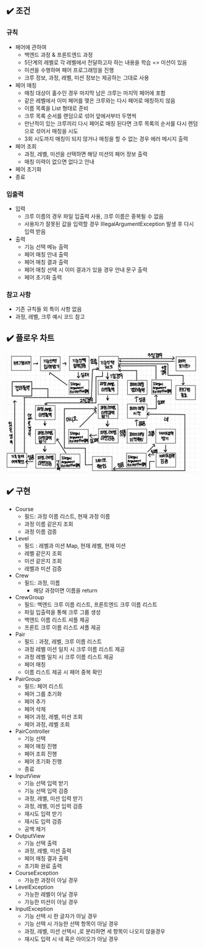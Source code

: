 ## :heavy_check_mark: 조건

### 규칙
- 페어에 관하여
    - 백엔드 과정 & 프론트엔드 과정
    - 5단계의 레벨로 각 레벨에서 전달하고자 하는 내용을 학습 => 미션이 있음
    - 미션을 수행하며 페어 프로그래밍을 진행
    - 크루 정보, 과정, 레벨, 미션 정보는 제공하는 그대로 사용
- 페어 매칭
    - 매칭 대상이 홀수인 경우 마지막 남은 크루는 마지막 페어에 포함
    - 같은 레벨에서 이미 페어를 맺은 크루와는 다시 페어로 매칭하지 않음
    - 이름 목록을 List<String> 형태로 준비
    - 크루 목록 순서를 랜덤으로 섞어 앞에서부터 두명씩
    - 만난적이 있는 크루끼리 다시 페어로 매칭 된다면 크루 목록의 순서를 다시 랜덤으로 섞어서 매칭을 시도
    - 3회 시도까지 매칭이 되지 않거나 매칭을 할 수 없는 경우 에러 메시지 출력
- 페어 조회
    - 과정, 레벨, 미션을 선택하면 해당 미션의 페어 정보 출력
    - 매칭 이력이 없으면 없다고 안내
- 페어 초기화
- 종료

 
### 입출력
- 입력
    - 크루 이름의 경우 파일 입출력 사용, 크루 이름은 중복될 수 없음
    - 사용자가 잘못된 값을 입력할 경우 IllegalArgumentException 발생 후 다시 입력 받음
- 출력
    - 기능 선택 메뉴 출력
    - 페어 매칭 안내 출력
    - 페어 매칭 결과 출력
    - 페어 매칭 선택 시 이미 결과가 있을 경우 안내 문구 출력
    - 페어 초기화 출력


### 참고 사항
- 기존 규칙들 외 특이 사항 없음
- 과정, 레벨, 크루 예시 코드 참고

## :heavy_check_mark: 플로우 차트
![flow](./flow-chart.jpg)

## :heavy_check_mark: 구현
- Course 
  - 필드: 과정 이름 리스트, 현재 과정 이름
  - 과정 이름 같은지 조회
  - 과정 이름 검증
- Level
  - 필드 : 레벨과 미션 Map, 현재 레벨, 현재 미션
  - 레벨 같은지 조회
  - 미션 같은지 조회
  - 레벨과 미션 검증
- Crew
  - 필드: 과정, 이름
    - 해당 과정이면 이름을 return
- CrewGroup
  - 필드: 백엔드 크루 이름 리스트, 프론트엔드 크루 이름 리스트
  - 파일 입출력을 통해 크루 그룹 생성
  - 백엔드 이름 리스트 셔플 제공
  - 프론트 크루 이름 리스트 셔플 제공
- Pair
  - 필드 : 과정, 레벨, 크루 이름 리스트
  - 과정 레벨 미션 일치 시 크루 이름 리스트 제공
  - 과정 레벨 일치 시 크루 이름 리스트 제공
  - 페어 매칭
  - 이름 리스트 제공 시 페어 중복 확인
- PairGroup
  - 필드: 페어 리스트
  - 페어 그룹 초기화
  - 페어 추가
  - 페어 삭제
  - 페어 과정, 레벨, 미션 조회
  - 페어 과정, 레벨 조회
- PairController
  - 기능 선택
  - 페어 매칭 진행
  - 페어 조회 진행
  - 페어 초기화 진행
  - 종료
- InputView
  - 기능 선택 입력 받기
  - 기능 선택 입력 검증
  - 과정, 레벨, 미션 입력 받기
  - 과정, 레벨, 미션 입력 검증
  - 재시도 입력 받기
  - 재시도 입력 검증
  - 공백 제거
- OutputView
  - 기능 선택 출력
  - 과정, 레벨, 미션 출력
  - 페어 매칭 결과 출력
  - 초기화 완료 출력
- CourseException
  - 가능한 과정이 아닐 경우
- LevelException
  - 가능한 레벨이 아닐 경우
  - 가능한 미션이 아닐 경우
- InputException
  - 기능 선택 시 한 글자가 아닐 경우
  - 기능 선택 시 가능한 선택 항목이 아닐 경우
  - 과정, 레벨, 미션 선택시 ,로 분리하면 세 항목이 나오지 않을경우
  - 재시도 입력 시 네 혹은 아이오가 아닐 경우
